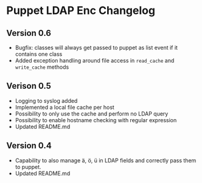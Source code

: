 # Puppet LDAP Enc Changelog

## Version 0.6

* Bugfix: classes will always get passed to puppet as list event if it contains one class
* Added exception handling around file access in `read_cache` and `write_cache` methods

## Verison 0.5

* Logging to syslog added
* Implemented a local file cache per host
* Possibility to only use the cache and perform no LDAP query
* Possibility to enable hostname checking with regular expression
* Updated README.md

## Version 0.4

* Capability to also manage ä, ö, ü in LDAP fields and correctly pass them to puppet.
* Updated README.md
